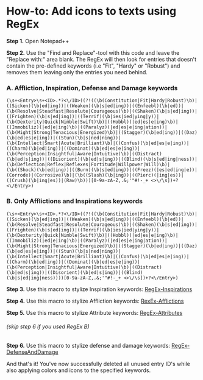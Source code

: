 # How-to: Add icons to texts using RegEx

**Step 1.** Open Notepad++

**Step 2.** Use the "Find and Replace"-tool with this code and leave the "Replace with:" area blank. The RegEx will then look for entries that doesn't contain the pre-defined keywords (i.e "Fit", "Hardy" or "Robust") and removes them leaving only the entries you need behind.

### A. Affliction, Inspiration, Defense and Damage keywords

```
(\s+<Entry>\s+<ID>.*?<\/ID>((?!((\b(Constitution|Fit|Hardy|Robust)\b)|((Sicken)(\b|ed|ing))|((Weaken)(\b|s|ed|ing))|((Enfeebl)(\b|ed))|(\b(Resolve|Steadfast|Resolute|Courageous)\b)|((Shaken)(\b|s|ed|ing))|((Frighten)(\b|s|ed|ing))|((Terrif)(\b|ies|ied|ying|y))|(\b(Dexterity|Quick|Nimble|Swift)\b)|((Hobbl)(|ed|es|e|ing)\b)|((Immobiliz)(|ed|e|ing)\b)|((Paralyz)(|ed|es|e|ing|ation))|(\b(Might|Strong|Tenacious|Energized)\b)|((Stagger)(\b|ed|ing))|((Daz)(\b|ed|es|e|ing))|((Stun)(\b|s|ned|ning))|(\b(Intellect|Smart|Acute|Brilliant)\b)|((Confus)(\b|ed|es|e|ing))|((Charm)(\b|ed|ing))|((Dominat)(\b|ed|es|e|ing))|(\b(Perception|Insightful|Aware|Intuitive)\b)|((Distract)(\b|ed|s|ing))|((Disorient)(\b|ed|s|ing))|((Blind)(\b|s|ed|ing|ness))|(\b(Deflection|Reflex|Reflexes|Fortitude|Willpower|Will)\b)|(\b((Shock)(\b|ed|ing))|((Burn)(\b|s|ed|ing))|((Freez)(|es|ed|ing|e))|(Corrode)|(Corrosive)\b)|(\b((Slash)(\b|ing))|((Pierc)(|ing|es))|((Crush)(\b|ing|es))|(Raw)\b)))[0-9a-zA-Z,.&;'"#!-_+ <>\/\s])+?<\/Entry>)
```

### B. Only Afflictions and Inspirations keywords

```
(\s+<Entry>\s+<ID>.*?<\/ID>((?!((\b(Constitution|Fit|Hardy|Robust)\b)|((Sicken)(\b|ed|ing))|((Weaken)(\b|s|ed|ing))|((Enfeebl)(\b|ed))|(\b(Resolve|Steadfast|Resolute|Courageous)\b)|((Shaken)(\b|s|ed|ing))|((Frighten)(\b|s|ed|ing))|((Terrif)(\b|ies|ied|ying|y))|(\b(Dexterity|Quick|Nimble|Swift)\b)|((Hobbl)(|ed|es|e|ing)\b)|((Immobiliz)(|ed|e|ing)\b)|((Paralyz)(|ed|es|e|ing|ation))|(\b(Might|Strong|Tenacious|Energized)\b)|((Stagger)(\b|ed|ing))|((Daz)(\b|ed|es|e|ing))|((Stun)(\b|s|ned|ning))|(\b(Intellect|Smart|Acute|Brilliant)\b)|((Confus)(\b|ed|es|e|ing))|((Charm)(\b|ed|ing))|((Dominat)(\b|ed|es|e|ing))|(\b(Perception|Insightful|Aware|Intuitive)\b)|((Distract)(\b|ed|s|ing))|((Disorient)(\b|ed|s|ing))|((Blind)(\b|s|ed|ing|ness))))[0-9a-zA-Z,.&;'"#!-_+ <>\/\s])+?<\/Entry>)
```


**Step 3.** Use this macro to stylize Inspiration keywords: [RegEx-Inspirations](https://github.com/Xaratas/pillarsofeternity-2-Enhanced-UI/blob/master/tools/regex/RegEx-Inspirations.xml)

**Step 4.** Use this macro to stylize Affliction keywords: [RexEx-Afflictions](https://github.com/Xaratas/pillarsofeternity-2-Enhanced-UI/blob/master/tools/regex/RegEx-Afflictions.xml)

**Step 5.** Use this macro to stylize Attribute keywords: [RegEx-Attributes](https://github.com/Xaratas/pillarsofeternity-2-Enhanced-UI/blob/master/tools/regex/RegEx-Attributes.xml)

###### (skip step 6 if you used RegEx B)
**Step 6.** Use this macro to stylize defense and damage keywords: [RegEx-DefenseAndDamage](https://github.com/Xaratas/pillarsofeternity-2-Enhanced-UI/blob/master/tools/regex/RegEx-DefenseAndDamage.xml)


And that's it! You've now successfully deleted all unused entry ID's while also applying colors and icons to the specified keywords.
